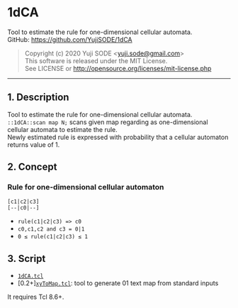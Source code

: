 # 1dCA
Tool to estimate the rule for one-dimensional cellular automata.  
GitHub: https://github.com/YujiSODE/1dCA  
>Copyright (c) 2020 Yuji SODE \<yuji.sode@gmail.com\>  
>This software is released under the MIT License.  
>See LICENSE or http://opensource.org/licenses/mit-license.php  
______
## 1. Description
Tool to estimate the rule for one-dimensional cellular automata.  
`::1dCA::scan map N;` scans given map regarding as one-dimensional cellular automata to estimate the rule.  
Newly estimated rule is expressed with probability that a cellular automaton returns value of 1.

## 2. Concept
### Rule for one-dimensional cellular automaton

    [c1|c2|c3]
    [--|c0|--]
 
- `rule(c1|c2|c3) => c0`
- `c0,c1,c2 and c3 = 0|1`
- `0 ≤ rule(c1|c2|c3) ≤ 1`

## 3. Script
- [`1dCA.tcl`](1dCA.tcl)
- [0.2+][`xyToMap.tcl`](xyToMap.tcl): tool to generate 01 text map from standard inputs

It requires Tcl 8.6+.

